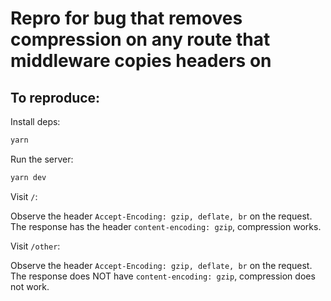 # Repro for bug that removes compression on any route that middleware copies headers on

## To reproduce:

Install deps:

```bash
yarn
```

Run the server:

```bash
yarn dev
```

Visit `/`:

Observe the header `Accept-Encoding: gzip, deflate, br` on the request. The response has the header `content-encoding: gzip`, compression works.

Visit `/other`:

Observe the header `Accept-Encoding: gzip, deflate, br` on the request. The response does NOT have `content-encoding: gzip`, compression does not work.
